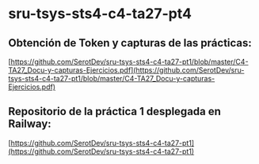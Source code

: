 # sru-tsys-sts4-c4-ta27-pt4

## Obtención de Token y capturas de las prácticas:
[https://github.com/SerotDev/sru-tsys-sts4-c4-ta27-pt1/blob/master/C4-TA27_Docu-y-capturas-Ejercicios.pdf](https://github.com/SerotDev/sru-tsys-sts4-c4-ta27-pt1/blob/master/C4-TA27_Docu-y-capturas-Ejercicios.pdf)

## Repositorio de la práctica 1 desplegada en Railway:
[https://github.com/SerotDev/sru-tsys-sts4-c4-ta27-pt1](https://github.com/SerotDev/sru-tsys-sts4-c4-ta27-pt1)
